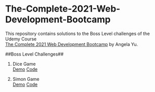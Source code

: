 # The-Complete-2021-Web-Development-Bootcamp
This repository contains solutions to the Boss Level challenges of the Udemy Course <br> [The Complete 2021 Web Development Bootcamp](https://www.udemy.com/course/the-complete-web-development-bootcamp/) by Angela Yu.

##Boss Level Challenges##

1. Dice Game <br>
  [Demo](https://dicegame101.netlify.app/) [Code](https://github.com/MananOO12/The-Complete-2021-Web-Development-Bootcamp/tree/Dicegame)

2. Simon Game <br>
   [Demo](https://simongame101.netlify.app/) [Code](https://github.com/MananOO12/The-Complete-2021-Web-Development-Bootcamp/tree/Simongame)
